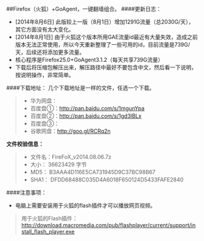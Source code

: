##Firefox（火狐）+GoAgent，一键翻墙组合。
####更新日志：
* [2014年8月6日] 此版较上一版（8月1日）增加1291G流量（总2030G/天），其它方面没有太大变化。
* [2014年8月1日] 由于火狐这个版本所用GAE流量id最近有大量失效，造成之前版本无法正常使用，所以今天重新整理了一些可用的id，目前流量是739G/天，后续还将添加更多流量。
* 核心程序是Firefox25.0+GoAgent3.1.2（每天共享739G流量）
* 下载后将压缩包解压出来，解压路径中最好不要包含中文，然后看一下说明，按说明操作，非常简单。

####下载地址：
几个下载地址是一样的文件，任选一个下载。

> * 华为网盘：
> * 百度盘①：http://pan.baidu.com/s/1mgunYpa
> * 百度盘②：http://pan.baidu.com/s/1gd3lBLx
> * 百度盘③：
> * 谷歌网盘：http://goo.gl/RCRq2n

**文件校验信息：**

> * 文件名：FireFoX_v2014.08.06.7z
> * 大小：  36623429 字节
> * MD5：  B3AAA4D116E5CA731945D9C37BC98B67
> * SHA1： DFDD68488C035D4A6018F650124D5433FAFE2840

####注意事项：
* 电脑上需要安装用于火狐的flash插件才可以播放网页视频。
> 用于火狐的Flash插件：http://download.macromedia.com/pub/flashplayer/current/support/install_flash_player.exe